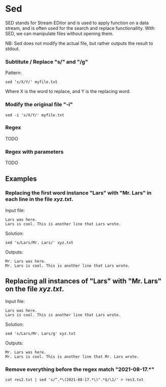 
# Sed
SED stands for Stream EDitor and is used to apply function on a data stream, and is often used for the search and replace functionallity.
With SED, we can manipulate files without opening them. 

NB: Sed does not modify the actual file, but rather outputs the result to stdout.

### Subtitute / Replace "s/" and "/g"
Pattern:
```
sed 's/X/Y/' myfile.txt
```
Where X is the word to replace, and Y is the replacing word.

### Modify the original file "-i"
```
sed -i 's/X/Y/' myfile.txt
```

### Regex
TODO

### Regex with parameters
TODO

## Examples

### Replacing the first word instance "Lars" with "Mr. Lars" in each line in the file *xyz.txt*.
Input file:
```
Lars was here.
Lars is cool. This is another line that Lars wrote.
```
Solution:
```
sed 's/Lars/Mr. Lars/' xyz.txt
```
Outputs:
```
Mr. Lars was here.
Mr. Lars is cool. This is another line that Lars wrote.
```

## Replacing all instances of "Lars" with "Mr. Lars" on the file *xyz.txt*.
Input file:
```
Lars was here.
Lars is cool. This is another line that Lars wrote.
```
Solution:
```
sed 's/Lars/Mr. Lars/g' xyz.txt
```
Outputs:
```
Mr. Lars was here.
Mr. Lars is cool. This is another line that Mr. Lars wrote.
```

### Remove everything before the regex match "2021-08-17.*"
```
cat res2.txt | sed 's/^.*\(2021-08-17.*\)".*$/\1/' > res3.txt
```
